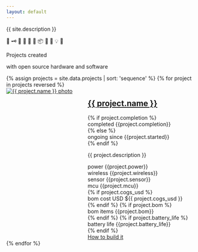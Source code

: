 ```yaml
---
layout: default
---
```


<section class="hero is-medium is-light">
  <div class="hero-body">
    <div class="container">
      <p class="subtitle is-1">{{ site.description }}</p>
      <p class="subtitle is-1 is-spaced">🍶 🗝 🎐 🧺 👜 🔋 📦 📃 🚪 💡 🏡</p>
    </div>
  </div>
</section>

<section class="section is-medium">
  <div class="container">
    <p class="title is-1 has-text-centered"> Projects created </p>
    <p class="subtitle has-text-centered"> with open source hardware and software</p>
  </div>
</section>

<div class="container">
  {% assign projects = site.data.projects | sort: 'sequence' %}
  {% for project in projects reversed %}
  <section class="section is-small">
    <div class="columns">
      <div class="column is-3">
        <a href="{{site.url}}{{ project.url }}"><img src="https://hutscape.com/{{ project.name | downcase }}/images/prototype/front.jpg" alt="{{ project.name }} photo"></a>
      </div>
      <div class="column is-9">
        <div class="level">
          <div class="level-left">
            <div class="level-item">
              <h2 class="title is-2 is-spaced">
                <a href="{{site.url}}{{ project.url }}">{{ project.name }}</a>
              </h2>
            </div>
          </div>
          <div class="level-right">
            <div class="level-item">
              <div class="control">
                {% if project.completion %}
                <div class="tags has-addons">
                  <span class="tag is-medium is-light">completed</span>
                  <span class="tag is-medium is-success is-light">{{project.completion}}</span>
                </div>
                {% else %}
                <div class="tags has-addons">
                  <span class="tag is-medium is-light is-light">ongoing</span>
                  <span class="tag is-medium is-warning is-light">since {{project.started}}</span>
                </div>
                {% endif %}
              </div>
            </div>
          </div>
        </div>
        <p class="subtitle is-4">{{ project.description }}</p>
        <div class="field is-grouped is-grouped-multiline">
          <div class="control">
            <div class="tags has-addons">
              <span class="tag is-medium is-dark">
                <span class="icon is-large">
                  <i class="fas fa-battery-half"></i>
                </span>
                power
              </span>
              <span class="tag is-medium is-light">{{project.power}}</span>
            </div>
          </div>
          <div class="control">
            <div class="tags has-addons">
              <span class="tag is-medium is-dark">
                <span class="icon is-large">
                  <i class="fas fa-wifi"></i>
                </span>
                wireless
              </span>
              <span class="tag is-light is-medium">{{project.wireless}}</span>
            </div>
          </div>
          <div class="control">
            <div class="tags has-addons">
              <span class="tag is-medium is-dark">
                <span class="icon is-large">
                  <i class="fas fa-eye"></i>
                </span>
                sensor
              </span>
              <span class="tag is-light is-medium">{{project.sensor}}</span>
            </div>
          </div>
          <div class="control">
            <div class="tags has-addons">
              <span class="tag is-medium is-dark">
                <span class="icon is-large">
                  <i class="fas fa-microchip"></i>
                </span>
                mcu
              </span>
              <span class="tag is-light is-medium">{{project.mcu}}</span>
            </div>
          </div>
        </div>
        <div class="field is-grouped is-grouped-multiline">
          {% if project.cogs_usd %}
          <div class="control">
            <div class="tags has-addons">
              <span class="tag is-medium is-light">bom cost</span>
              <span class="tag is-medium is-white">USD ${{ project.cogs_usd }}</span>
            </div>
          </div>
          {% endif %}
          {% if project.bom %}
          <div class="control">
            <div class="tags has-addons">
              <span class="tag is-medium is-light">bom items</span>
              <span class="tag is-medium is-white">{{project.bom}}</span>
            </div>
          </div>
          {% endif %}
          {% if project.battery_life %}
          <div class="control">
            <div class="tags has-addons">
              <span class="tag is-medium is-light">battery life</span>
              <span class="tag is-medium is-white">{{project.battery_life}}</span>
            </div>
          </div>
          {% endif %}
        </div>
        <a class="button is-large is-fullwidth is-info" href="{{site.url}}{{ project.url }}">How to build it</a>
      </div>
    </div>
  </section>
  {% endfor %}
</div>
